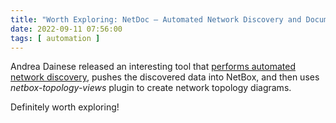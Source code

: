 ```yaml
---
title: "Worth Exploring: NetDoc – Automated Network Discovery and Documentation"
date: 2022-09-11 07:56:00
tags: [ automation ]
---
```

Andrea Dainese released an interesting tool that [performs automated network discovery](https://www.adainese.it/blog/2022/08/28/netdoc-automated-network-discovery-and-documentation/), pushes the discovered data into NetBox, and then uses *netbox-topology-views* plugin to create network topology diagrams.

Definitely worth exploring!
